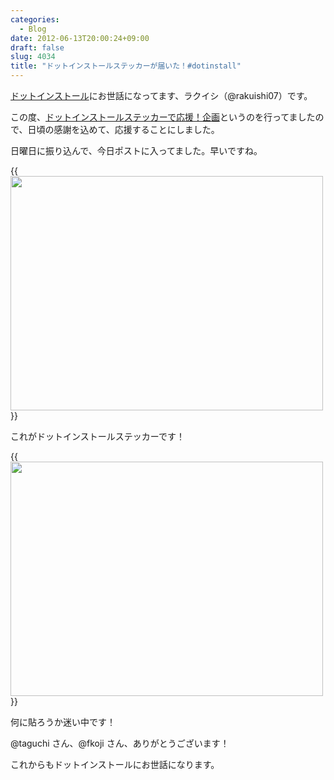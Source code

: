 ```yaml
---
categories:
  - Blog
date: 2012-06-13T20:00:24+09:00
draft: false
slug: 4034
title: "ドットインストールステッカーが届いた！#dotinstall"
---
```


[ドットインストール](http://dotinstall.com/)にお世話になってます、ラクイシ（@rakuishi07）です。

この度、[ドットインストールステッカーで応援！企画](http://sticker.dotinstall.com/)というのを行ってましたので、日頃の感謝を込めて、応援することにしました。

日曜日に振り込んで、今日ポストに入ってました。早いですね。

{{<img alt="" src="/images/2012/06/4034_1.jpg" width="500" height="375">}}

これがドットインストールステッカーです！

{{<img alt="" src="/images/2012/06/4034_2.jpg" width="500" height="375">}}

何に貼ろうか迷い中です！

@taguchi さん、@fkoji さん、ありがとうございます！

これからもドットインストールにお世話になります。
